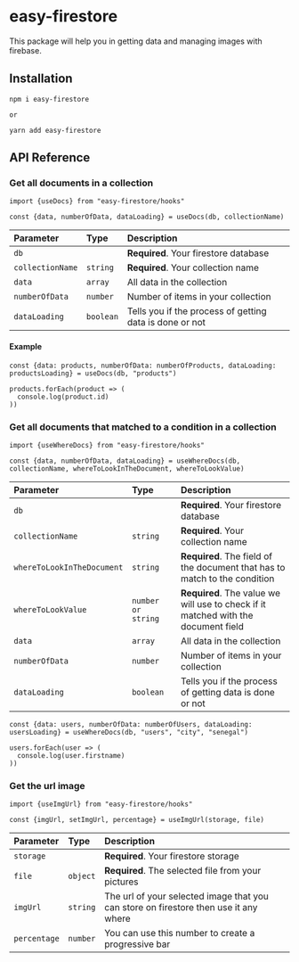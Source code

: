 # easy-firestore
This package will help you in getting data and managing images with firebase. 

## Installation
```
npm i easy-firestore

or 

yarn add easy-firestore
```

## API Reference

### Get all documents in a collection

```
import {useDocs} from "easy-firestore/hooks"

const {data, numberOfData, dataLoading} = useDocs(db, collectionName)
```

| Parameter | Type     | Description                |
| :-------- | :------- | :------------------------- |
| `db`      | | **Required**. Your firestore database |
| `collectionName`| `string`| **Required**. Your collection name|
| `data`| `array` | All data in the collection|
| `numberOfData`| `number`| Number of items in your collection|
| `dataLoading`| `boolean`| Tells you if the process of getting data is done or not|


#### Example

```
const {data: products, numberOfData: numberOfProducts, dataLoading: productsLoading} = useDocs(db, "products")

products.forEach(product => (
  console.log(product.id)
))
```
### Get all documents that matched to a condition in a collection

```
import {useWhereDocs} from "easy-firestore/hooks"

const {data, numberOfData, dataLoading} = useWhereDocs(db, collectionName, whereToLookInTheDocument, whereToLookValue)
```
| Parameter | Type     | Description                |
| :-------- | :------- | :------------------------- |
| `db`      | | **Required**. Your firestore database |
| `collectionName`| `string`| **Required**. Your collection name|
| `whereToLookInTheDocument`| `string`| **Required**. The field of the document that has to match to the condition|
| `whereToLookValue`| `number or string`| **Required**. The value we will use to check if it matched with the document field|
| `data`| `array` | All data in the collection|
| `numberOfData`| `number`| Number of items in your collection|
| `dataLoading`| `boolean`| Tells you if the process of getting data is done or not|


```
const {data: users, numberOfData: numberOfUsers, dataLoading: usersLoading} = useWhereDocs(db, "users", "city", "senegal")

users.forEach(user => (
  console.log(user.firstname)
))
```


### Get the url image

```
import {useImgUrl} from "easy-firestore/hooks"

const {imgUrl, setImgUrl, percentage} = useImgUrl(storage, file)
```

| Parameter | Type     | Description                |
| :-------- | :------- | :------------------------- |
| `storage`      | | **Required**. Your firestore storage |
| `file`| `object`| **Required**. The selected file from your pictures|
| `imgUrl`| `string` | The url of your selected image that you can store on firestore then use it any where|
| `percentage`| `number`| You can use this number to create a progressive bar|
